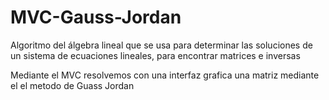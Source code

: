 # MVC-Gauss-Jordan
Algoritmo del álgebra lineal que se usa para determinar las soluciones de un sistema de ecuaciones lineales, para encontrar matrices e inversas

Mediante el MVC resolvemos con una interfaz grafica una matriz mediante el el metodo de Guass Jordan 
